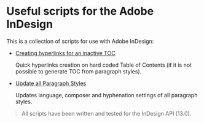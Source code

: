 # Useful scripts for the Adobe InDesign


This is a collection of scripts for use with Adobe InDesign:

* <a href="https://github.com/zeflik/Indesign-scripts/blob/master/CreatingHyperlinksForAnInactiveTOC.jsx">Creating hyperlinks for an inactive TOC</a>
  
  Quick hyperlinks creation on hard coded Table of Contents (if it is not possible to generate TOC from paragraph styles).
  
* <a href="https://github.com/zeflik/Indesign-scripts/blob/master/UpdateAllParagraphStyles.jsx">Update all Paragraph Styles</a>
  
  Updates language, composer and hyphenation settings of all paragraph styles.
  
  
  
  
  
  

> All scripts have been written and tested for the InDesign API (13.0).
